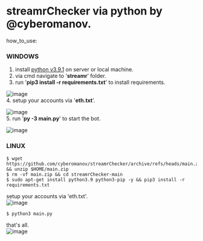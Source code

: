 # streamrChecker via python by @cyberomanov.

how_to_use:  
  
### WINDOWS
  
1. install [python v3.9.1](https://www.python.org/downloads/) on server or local machine.
2. via cmd navigate to '**streamr**' folder.
3. run '**pip3 install -r requirements.txt**' to install requirements.  

![image](https://user-images.githubusercontent.com/41644451/134015582-e53472ca-1da0-45f7-9ad1-eadf9d2bbec3.png)  
4. setup your accounts via '**eth.txt**'.  

![image](https://user-images.githubusercontent.com/41644451/134015744-fa70d06b-c09b-48b5-bcc9-af7ab0a8e10f.png)  
5. run '**py -3 main.py**' to start the bot.  

![image](https://user-images.githubusercontent.com/41644451/134015825-9667bcec-94e4-4058-bb69-b822d8794242.png)  
  
### LINUX 

    $ wget https://github.com/cyberomanov/streamrChecker/archive/refs/heads/main.zip && unzip $HOME/main.zip
    $ rm -vf main.zip && cd streamrChecker-main
    $ sudo apt-get install python3.9 python3-pip -y && pip3 install -r requirements.txt
  
setup your accounts via 'eth.txt'.  
![image](https://user-images.githubusercontent.com/41644451/134017847-76f26439-8136-4f80-bc54-4980a0392d4a.png)  
  
    $ python3 main.py
    
that's all.  
![image](https://user-images.githubusercontent.com/41644451/134017938-faec6124-a586-420b-9034-56e00265043d.png)

